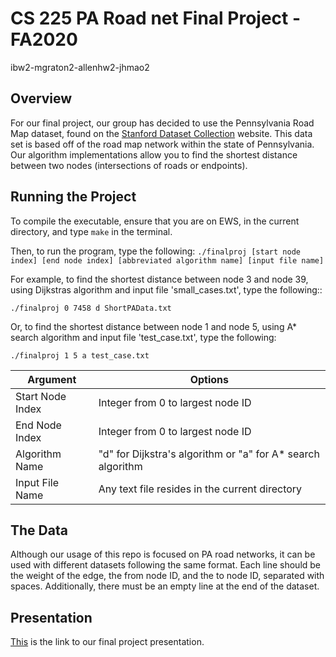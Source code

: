 # CS 225 PA Road net Final Project - FA2020
ibw2-mgraton2-allenhw2-jhmao2

## Overview
For our final project, our group has decided to use the Pennsylvania Road Map dataset, found on the [Stanford Dataset Collection](http://snap.stanford.edu/data/roadNet-PA.html) website. This data set is based off of the road map network within the state of Pennsylvania. Our algorithm implementations allow you to find the shortest distance between two nodes (intersections of roads or endpoints).

## Running the Project

To compile the executable, ensure that you are on EWS, in the current directory, and type `make` in the terminal.

Then, to run the program, type the following: `./finalproj [start node index] [end node index] [abbreviated algorithm name] [input file name]`
 
For example, to find the shortest distance between node 3 and node 39, using Dijkstras algorithm and input file 'small_cases.txt', type the following::

`./finalproj 0 7458 d ShortPAData.txt`

Or, to find the shortest distance between node 1 and node 5, using A* search algorithm and input file 'test_case.txt', type the following:

`./finalproj 1 5 a test_case.txt`

Argument      | Options
------------- | -------------
Start Node Index  | Integer from 0 to largest node ID
End Node Index  | Integer from 0 to largest node ID
Algorithm Name  | "d" for Dijkstra's algorithm or "a" for A* search algorithm
Input File Name  | Any text file resides in the current directory

## The Data
Although our usage of this repo is focused on PA road networks, it can be used with different datasets following the same format. Each line should be the weight of the edge, the from node ID, and the to node ID, separated with spaces. Additionally, there must be an empty line at the end of the dataset.

## Presentation
[This](https://youtu.be/2dhoVGAgC08) is the link to our final project presentation. 
